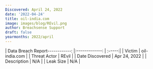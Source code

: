 ```yaml
---
Discovered: April 24, 2022
date: '2022-04-24'
title: oil-india.com
image: images/blog/REvil.png
author: Breachsense Support
draft: false
yearmonths: 2022/april
---
```


| Data Breach Report------------:   |:-------------:    | :-----:|
| Victim    | oil-india.com      | 
| Threat Actor    | REvil      | 
| Date Discovered    | Apr 24, 2022      | 
| Description    | N/A      | 
| Leak Size    | N/A      | 

